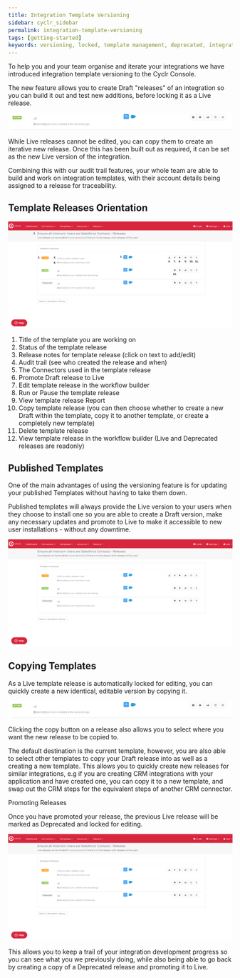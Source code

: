 ```yaml
---
title: Integration Template Versioning
sidebar: cyclr_sidebar
permalink: integration-template-versioning
tags: [getting-started]
keywords: versioning, locked, template management, deprecated, integration management, template version
---
```


To help you and your team organise and iterate your integrations we have introduced integration template versioning to the Cyclr Console.

The new feature allows you to create Draft "releases" of an integration so you can build it out and test new additions, before locking it as a Live release. 

![](./images/live-template-workflow.png)

While Live releases cannot be edited, you can copy them to create an iterative new release. Once this has been built out as required, it can be set as the new Live version of the integration.

Combining this with our audit trail features, your whole team are able to build and work on integration templates, with their account details being assigned to a release for traceability.  



Template Releases Orientation 
-------------------

![](./images/Template-Release-Screen.png)

1.  Title of the template you are working on
2.  Status of the template release
3.  Release notes for template release (click on text to add/edit)
4.  Audit trail (see who created the release and when)
5.  The Connectors used in the template release
6.  Promote Draft release to Live
7.  Edit template release in the workflow builder
8.  Run or Pause the template release
9.  View template release Report
10. Copy template release (you can then choose whether to create a new Draft within the template, copy it to another template, or create a completely new template)
11. Delete template release
12. View template release in the workflow builder (Live and Deprecated releases are readonly) 



Published Templates
---------------

One of the main advantages of using the versioning feature is for updating your published Templates without having to take them down.

Published templates will always provide the Live version to your users when they choose to install one so you are able to create a Draft version, make any necessary updates and promote to Live to make it accessible to new user installations - without any downtime.

![](./images/Integration-Template-Releases.png)


Copying Templates
---------------

As a Live template release is automatically locked for editing, you can quickly create a new identical, editable version by copying it.

![](./images/live-template-workflow.png)

Clicking the copy button on a release also allows you to select where you want the new release to be copied to.

The default destination is the current template, however, you are also able to select other templates to copy your Draft release into as well as a creating a new template. This allows you to quickly create new releases for similar integrations, e.g if you are creating CRM integrations with your application and have created one, you can copy it to a new template, and swap out the CRM steps for the equivalent steps of another CRM connector.


Promoting Releases

Once you have promoted your release, the previous Live release will be marked as Deprecated and locked for editing.

![](./images/Integration-Template-Releases.png)

This allows you to keep a trail of your integration development progress so you can see what you we previously doing, while also being able to go back by creating a copy of a Deprecated release and promoting it to Live.
